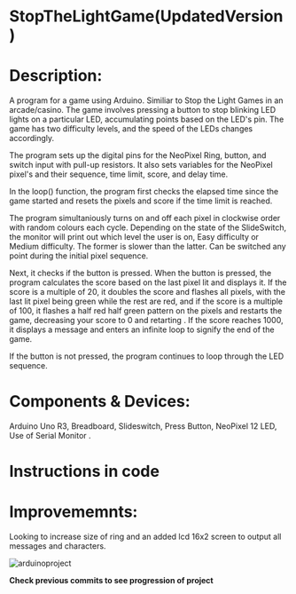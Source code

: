 
# StopTheLightGame(UpdatedVersion)
# Description:
A program for a game using Arduino. Similiar to Stop the Light Games in an arcade/casino.
The game involves pressing a button to stop  blinking LED lights on a particular LED, accumulating points based on the LED's pin. The game has two difficulty levels, and the speed of the LEDs changes accordingly.

The program sets up the digital pins for the NeoPixel Ring, button, and switch input with pull-up resistors. It also sets variables for the NeoPixel pixel's and their sequence, time limit, score, and delay time.

In the loop() function, the program first checks the elapsed time since the game started and resets the pixels and score if the time limit is reached.

The program simultaniously turns on and off each pixel in clockwise order with random colours each cycle.  Depending on the state of the SlideSwitch, the monitor will print out which level the user is on, Easy difficulty or Medium difficulty. The former is slower than the latter. Can be switched any point during the initial pixel sequence.

Next, it checks if the button is pressed.  When the button is pressed, the program calculates the score based on the last pixel lit and displays it. If the score is a multiple of 20, it doubles the score and flashes all pixels, with the last lit pixel being green while the rest are red, and if the score is a multiple of 100, it flashes a half red half green pattern on the pixels and restarts the game, decreasing your score to 0 and retarting . If the score reaches 1000, it displays a message and enters an infinite loop to signify the end of the game.

If the button is not pressed, the program continues to loop through the LED sequence.

# Components & Devices:
Arduino Uno R3, Breadboard, Slideswitch, Press Button, NeoPixel 12 LED, Use of Serial Monitor .

# Instructions in code

# Improvememnts:
Looking to increase size of ring and an added lcd 16x2 screen to output all messages and characters.


![arduinoproject](https://user-images.githubusercontent.com/130194724/231319061-81fc557b-8423-4dfc-878c-953ba26e3e37.png)

**Check previous commits to see progression of project**
